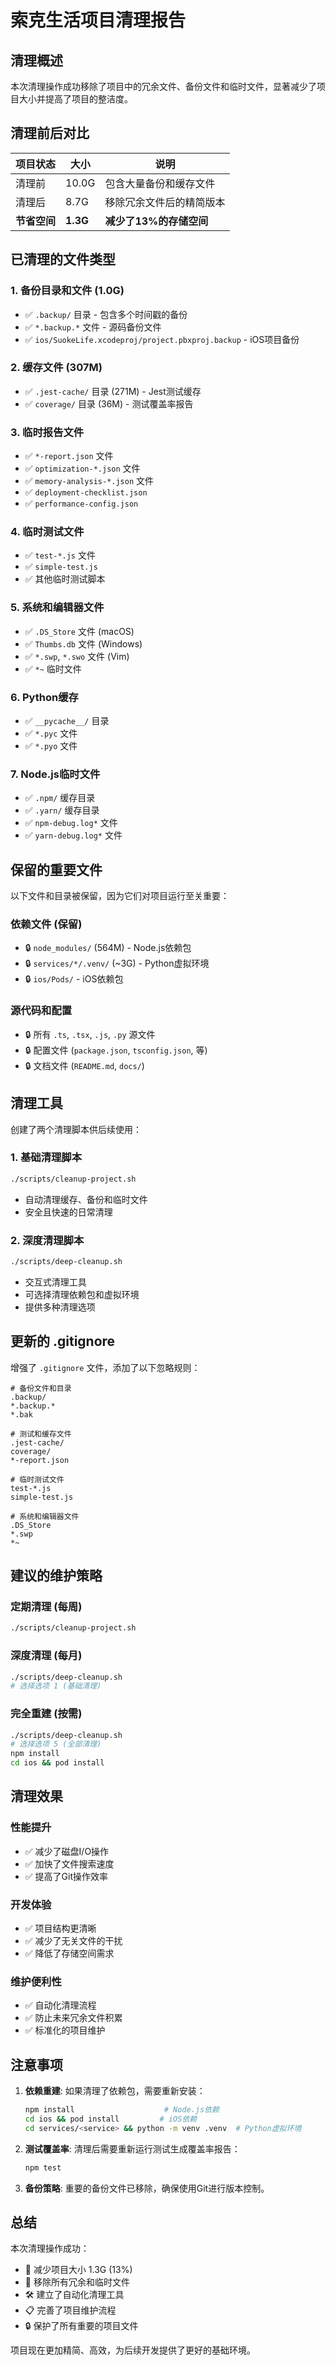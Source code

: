 # 索克生活项目清理报告

## 清理概述

本次清理操作成功移除了项目中的冗余文件、备份文件和临时文件，显著减少了项目大小并提高了项目的整洁度。

## 清理前后对比

| 项目状态 | 大小 | 说明 |
|---------|------|------|
| 清理前 | 10.0G | 包含大量备份和缓存文件 |
| 清理后 | 8.7G | 移除冗余文件后的精简版本 |
| **节省空间** | **1.3G** | **减少了13%的存储空间** |

## 已清理的文件类型

### 1. 备份目录和文件 (1.0G)
- ✅ `.backup/` 目录 - 包含多个时间戳的备份
- ✅ `*.backup.*` 文件 - 源码备份文件
- ✅ `ios/SuokeLife.xcodeproj/project.pbxproj.backup` - iOS项目备份

### 2. 缓存文件 (307M)
- ✅ `.jest-cache/` 目录 (271M) - Jest测试缓存
- ✅ `coverage/` 目录 (36M) - 测试覆盖率报告

### 3. 临时报告文件
- ✅ `*-report.json` 文件
- ✅ `optimization-*.json` 文件
- ✅ `memory-analysis-*.json` 文件
- ✅ `deployment-checklist.json`
- ✅ `performance-config.json`

### 4. 临时测试文件
- ✅ `test-*.js` 文件
- ✅ `simple-test.js`
- ✅ 其他临时测试脚本

### 5. 系统和编辑器文件
- ✅ `.DS_Store` 文件 (macOS)
- ✅ `Thumbs.db` 文件 (Windows)
- ✅ `*.swp`, `*.swo` 文件 (Vim)
- ✅ `*~` 临时文件

### 6. Python缓存
- ✅ `__pycache__/` 目录
- ✅ `*.pyc` 文件
- ✅ `*.pyo` 文件

### 7. Node.js临时文件
- ✅ `.npm/` 缓存目录
- ✅ `.yarn/` 缓存目录
- ✅ `npm-debug.log*` 文件
- ✅ `yarn-debug.log*` 文件

## 保留的重要文件

以下文件和目录被保留，因为它们对项目运行至关重要：

### 依赖文件 (保留)
- 🔒 `node_modules/` (564M) - Node.js依赖包
- 🔒 `services/*/.venv/` (~3G) - Python虚拟环境
- 🔒 `ios/Pods/` - iOS依赖包

### 源代码和配置
- 🔒 所有 `.ts`, `.tsx`, `.js`, `.py` 源文件
- 🔒 配置文件 (`package.json`, `tsconfig.json`, 等)
- 🔒 文档文件 (`README.md`, `docs/`)

## 清理工具

创建了两个清理脚本供后续使用：

### 1. 基础清理脚本
```bash
./scripts/cleanup-project.sh
```
- 自动清理缓存、备份和临时文件
- 安全且快速的日常清理

### 2. 深度清理脚本
```bash
./scripts/deep-cleanup.sh
```
- 交互式清理工具
- 可选择清理依赖包和虚拟环境
- 提供多种清理选项

## 更新的 .gitignore

增强了 `.gitignore` 文件，添加了以下忽略规则：

```gitignore
# 备份文件和目录
.backup/
*.backup.*
*.bak

# 测试和缓存文件
.jest-cache/
coverage/
*-report.json

# 临时测试文件
test-*.js
simple-test.js

# 系统和编辑器文件
.DS_Store
*.swp
*~
```

## 建议的维护策略

### 定期清理 (每周)
```bash
./scripts/cleanup-project.sh
```

### 深度清理 (每月)
```bash
./scripts/deep-cleanup.sh
# 选择选项 1 (基础清理)
```

### 完全重建 (按需)
```bash
./scripts/deep-cleanup.sh
# 选择选项 5 (全部清理)
npm install
cd ios && pod install
```

## 清理效果

### 性能提升
- ✅ 减少了磁盘I/O操作
- ✅ 加快了文件搜索速度
- ✅ 提高了Git操作效率

### 开发体验
- ✅ 项目结构更清晰
- ✅ 减少了无关文件的干扰
- ✅ 降低了存储空间需求

### 维护便利性
- ✅ 自动化清理流程
- ✅ 防止未来冗余文件积累
- ✅ 标准化的项目维护

## 注意事项

1. **依赖重建**: 如果清理了依赖包，需要重新安装：
   ```bash
   npm install                    # Node.js依赖
   cd ios && pod install         # iOS依赖
   cd services/<service> && python -m venv .venv  # Python虚拟环境
   ```

2. **测试覆盖率**: 清理后需要重新运行测试生成覆盖率报告：
   ```bash
   npm test
   ```

3. **备份策略**: 重要的备份文件已移除，确保使用Git进行版本控制。

## 总结

本次清理操作成功：
- 🎯 减少项目大小 1.3G (13%)
- 🧹 移除所有冗余和临时文件
- 🛠️ 建立了自动化清理工具
- 📋 完善了项目维护流程
- 🔒 保护了所有重要的项目文件

项目现在更加精简、高效，为后续开发提供了更好的基础环境。 